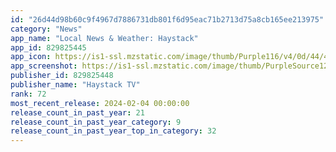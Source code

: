 ```yaml
---
id: "26d44d98b60c9f4967d7886731db801f6d95eac71b2713d75a8cb165ee213975"
category: "News"
app_name: "Local News & Weather: Haystack"
app_id: 829825445
app_icon: https://is1-ssl.mzstatic.com/image/thumb/Purple116/v4/0d/44/46/0d4446a9-5bdd-3b30-3212-760308e697e0/AppIcon-0-0-1x_U007emarketing-0-0-0-10-0-0-0-0-85-220.png/1024x1024bb.png
app_screenshot: https://is1-ssl.mzstatic.com/image/thumb/PurpleSource126/v4/b2/01/6f/b2016f49-6395-5ad1-9fa0-a0bdc4bbd3ca/23f7283e-4882-42d8-be88-a6c53902bef1_1.png/1242x2208bb.png
publisher_id: 829825448
publisher_name: "Haystack TV"
rank: 72
most_recent_release: 2024-02-04 00:00:00
release_count_in_past_year: 21
release_count_in_past_year_category: 9
release_count_in_past_year_top_in_category: 32
---
```

